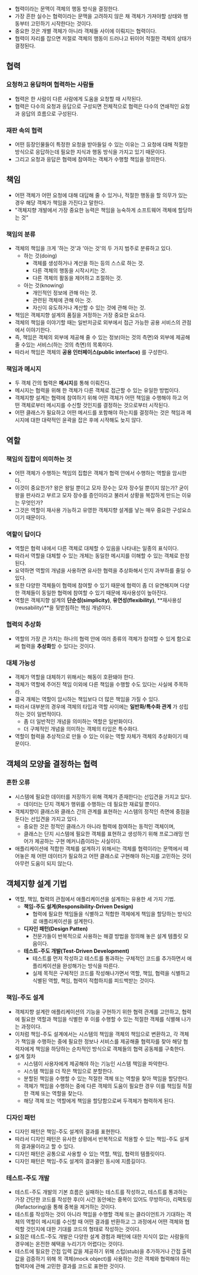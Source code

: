 - 협력이라는 문맥이 객체의 행동 방식을 결정한다.
- 가장 흔한 실수는 협력이라는 문맥을 고려하지 않은 채 객체가 가져야할 상태와 행동부터 고민하기 시작한다는 것이다.
- 중요한 것은 개별 객체가 아니라 객체들 사이에 이뤄지는 협력이다.
- 협력이 자리를 잡으면 저절로 객체의 행동이 드러나고 뒤이어 적절한 객체의 상태가 결정된다.

## 협력

### 요청하고 응답하며 협력하는 사람들

- 협력은 한 사람이 다른 사람에게 도움을 요청할 때 시작된다.
- 협력은 다수의 요청과 응답으로 구성되면 전체적으로 협력은 다수의 연쇄적인 요청과 응답의 흐름으로 구성된다.

### 재판 속의 협력

- 어떤 등장인물들이 특정한 요청을 받아들일 수 있는 이유는 그 요청에 대해 적절한 방식으로 응답하는데 필요한 지식과 행동 방식을 가지고 있기 때문이다.
- 그리고 요청과 응답은 협력에 참여하는 객체가 수행할 책임을 정의한다.

## 책임

- 어떤 객체가 어떤 요청에 대해 대답해 줄 수 있거나, 적절한 행동을 할 의무가 있는 경우 해당 객체가 책임을 가진다고 말한다.
- "객체지향 개발에서 가장 중요한 능력은 책임을 능숙하게 소프트웨어 객체에 할당하는 것"

### 책임의 분류

- 객체의 책임을 크게 '하는 것'과 '아는 것'의 두 가지 범주로 분류하고 있다.
  - 하는 것(doing)
    - 객체를 생성하거나 계산을 하는 등의 스스로 하는 것.
    - 다른 객체의 행동을 시작시키는 것.
    - 다른 객체의 활동을 제어하고 조절하는 것.
  - 아는 것(knowing)
    - 개인적인 정보에 관해 아는 것.
    - 관련된 객체에 관해 아는 것.
    - 자신이 유도하거나 계산할 수 있는 것에 관해 아는 것.
- 책임은 객체지향 설계의 품질을 겨정하는 가장 중요한 요소다.
- 객체의 책임을 이야기할 때는 일반저긍로 외부에서 접근 가능한 공용 서비스의 관점에서 이야기한다.
- 즉, 책임은 객체의 외부에 제공해 줄 수 있는 정보(아는 것의 측면)와 외부에 제공해 줄 수있는 서비스(하는 것의 측면)의 목록이다.
- 따라서 책임은 객체의 **공용 인터페이스(public interface)** 를 구성한다.

### 책임과 메시지

- 두 객체 간의 협력은 **메시지**를 통해 이뤄진다.
- 메시지는 협력을 위해 한 객체가 다른 객체로 접근할 수 있는 유일한 방법이다.
- 객체지향 설계는 협력에 참여하기 위해 어떤 객체가 어떤 책임을 수행해야 하고 어떤 객체로부터 메시지를 수신할 것인지를 결정하는 것으로부터 시작된다.
- 어떤 클래스가 필요하고 어떤 메서드를 포함해야 하는지를 결정하는 것은 책임과 메시지에 대한 대략적인 윤곽을 잡은 후에 시작해도 늦지 않다.

## 역할

### 책임의 집합이 의미하는 것

- 어떤 객체가 수행하는 책임의 집합은 객체가 협력 안에서 수행하는 역할을 암시한다.
- 이것이 중요한가? 왕은 왕일 뿐이고 모자 장수는 모자 장수일 뿐이지 않는가? 굳이 왕을 판사라고 부르고 모자 장수를 증인이라고 불러서 상황을 복잡하게 만드는 이유는 무엇인가?
- 그것은 역할이 재사용 가능하고 유영한 객체지향 설계를 낳는 매우 중요한 구성요소이기 때문이다.

### 역할이 답이다

- 역할은 협력 내에서 다른 객체로 대체할 수 있음을 나타내는 일종의 표식이다.
- 따라서 역할을 대체할 수 있는 개체는 동일한 메시지를 이해할 수 있는 객체로 한정된다.
- 요약하면 역할의 개념을 사용하면 유사한 협력을 추상화해서 인지 과부하를 줄일 수 있다.
- 또한 다양한 객체들이 협력에 참여할 수 있기 때문에 협력이 좀 더 유연해지며 다양한 객체들이 동일한 협력에 참여할 수 있기 때문에 재사용성이 높아진다.
- 역할은 객체지향 설계의 **단순성(simplicity)**, **유연성(flexibility)**, **재사용성(reusability)**을 뒷받침하는 핵심 개념이다.

### 협력의 추상화

- 역할의 가장 큰 가치는 하나의 협력 안에 여러 종류의 객체가 참여할 수 있게 함으로써 협력을 **추상화**할 수 있다는 것이다.

### 대체 가능성

- 객체가 역할을 대체하기 위해서는 해동이 호환돼야 한다.
- 객체가 역할에 주어진 책임 이외에 다른 책임을 수행할 수도 있다는 사실에 주목하라.
- 결국 개체는 역할이 암시하는 책임보다 더 많은 책임을 가질 수 있다.
- 따라서 대부분의 경우에 객체의 타입과 역할 사이에는 **일반화/특수화 관계** 가 성립하는 것이 일번적이다.
  - 좀 더 일반적인 개념을 의미하는 역할은 일반화이다.
  - 더 구체적인 개념을 의미하는 객체의 타입은 특수화다.
- 역할이 협력을 추상적으로 만들 수 있는 이유는 역할 자체가 객체의 추상화이기 때문이다.

## 객체의 모양을 결정하는 협력

### 흔한 오류

- 시스템에 필요한 데이터를 저장하기 위해 객체가 존재한다는 선입견을 가지고 있다.
  - 데이터는 단지 객체가 행위를 수행하는 데 필요한 재료일 뿐이다.
- 객체지향이 클래스와 클래스 간의 관계를 표현하는 시스템의 정적인 측면에 중점을 둔다는 선입견을 가지고 있다.
  - 중요한 것은 정적인 클래스가 아니라 협력에 참여하는 동적인 객체이며,
  - 클래스는 단지 시스템에 필요한 객체를 표현하고 생성하기 위해 프로그래밍 언어가 제공하는 구현 메커니즘이라는 사실이다.
- 애플리케이션에 적합한 객체를 설계하기 위해서는 객체를 협력이라는 문맥에서 떼어놓은 채 어떤 데이터가 필요하고 어떤 클래스로 구현해야 하는지를 고민하는 것이 아무런 도움이 되지 않는다.

## 객체지향 설계 기법

- 역할, 책임, 협력의 관점에서 애플리케이션을 설계하는 유용한 세 가지 기법.
  - **책임-주도 설계(Responsibility-Driven Design)**
    - 협력에 필요한 책임들을 식별하고 적합한 객체에게 책임을 할당하는 방식으로 애플리케이션을 설계한다.
  - **디자인 패턴(Design Patten)**
    - 전문가들이 반복적으로 사용하는 해결 방법을 정의해 놓은 설계 템플릿 모음이다.
  - **테스트-주도 개발(Test-Driven Development)**
    - 테스트를 먼저 작성하고 테스트를 통과하는 구체적인 코드를 추가하면서 애플리케이션을 완성해가는 방식을 따른다.
    - 실제 목적은 구체적인 코드를 작성해나가면서 역할, 책임, 협력을 식별하고 식별된 역할, 책임, 협력이 적합하지를 피드백받는 것이다.

### 책임-주도 설계

- 객체지향 설계란 애플리케이션의 기능을 구현하기 위한 협력 관계를 고안하고, 협력에 필요한 역할과 책임을 식별한 후 이를 수행할 수 있는 적절한 객체를 식별해 나가는 과정이다.
- 이처럼 책임-주도 설계에서는 시스템의 책임을 객체의 책임으로 변환하고, 각 객체가 책임을 수행하는 중에 필요한 정보나 서비스를 제공해줄 협력자를 찾아 해당 협력자에게 책임을 하당하는 순차적인 방식으로 객체들의 협력 공동체를 구축한다.
- 설계 절차
  - 시스템이 사용자에게 제공해야 하는 기능인 시스템 책임을 파악한다.
  - 시스템 책임을 더 작은 책임으로 분할한다.
  - 분할된 책임을 수행할 수 있는 적절한 객체 또는 역할을 찾아 책임을 할당한다.
  - 객체가 책임을 수행하는 중에 다른 객체의 도움이 필요한 경우 이를 책임질 적절한 객체 또는 역할을 찾는다.
  - 해당 객체 또는 역할에게 책임을 할당함으로써 두객체가 협력하게 된다.

### 디자인 패턴

- 디자인 패턴은 책임-주도 설계의 결과를 표현한다.
- 따라서 디자인 패턴은 유사한 상황에서 반복적으로 적용할 수 있는 책임-주도 설계의 결과물이라고 할 수 있다.
- 디자인 패턴은 공통으로 사용할 수 있는 역할, 책임, 협력의 템플릿이다.
- 디자인 패턴은 책임-주도 설계의 결과물인 동시에 지름길이다.

### 테스트-주도 개발

- 테스트-주도 개발의 기본 흐름은 실패하는 테스트를 작성하고, 테스트를 통과하는 가장 간단한 코드를 작성한 후(이 시간 동안에는 중복이 있어도 무방하다), 리팩토링(Refactoring)을 통해 중복을 제거하는 것이다.
- 테스트를 작성하는 것이 아니라 책임을 수행할 객체 또는 클라이언트가 기대하는 객체의 역할이 메시지를 수신할 때 어떤 결과를 반환하고 그 과정에서 어떤 객체와 협력할 것인지에 대한 기대를 코드의 형태로 작성하는 것이다.
- 요점은 테스트-주도 개발은 다양한 설계 경험과 패턴에 대한 지식이 없는 사람들의 경우에는 온전한 혜택을 누리기가 어렵다는 것이다.
- 테스트에 필요한 간접 입력 값을 제공하기 위해 스텁(stub)을 추가하거나 간접 출력 값을 검증하기 위해 목 객체(mock object)를 사용하는 것은 객체와 협력해야 하는 협력자에 관해 고민한 결과를 코드로 표현한 것이다.

